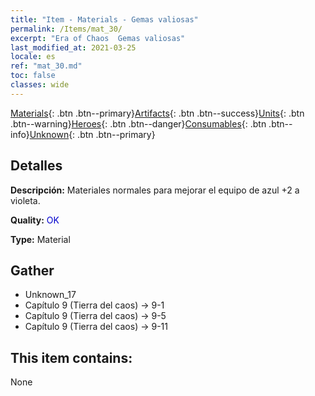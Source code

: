 ```yaml
---
title: "Item - Materials - Gemas valiosas"
permalink: /Items/mat_30/
excerpt: "Era of Chaos  Gemas valiosas"
last_modified_at: 2021-03-25
locale: es
ref: "mat_30.md"
toc: false
classes: wide
---
```

 [Materials](/es/Items/){: .btn .btn--primary}[Artifacts](/es/Items/Artifacts/){: .btn .btn--success}[Units](/es/Items/Units/){: .btn .btn--warning}[Heroes](/es/Items/Heroes/){: .btn .btn--danger}[Consumables](/es/Items/Consumables/){: .btn .btn--info}[Unknown](/es/Items/Unknown/){: .btn .btn--primary}

## Detalles
 **Descripción:** Materiales normales para mejorar el equipo de azul +2 a violeta.

 **Quality:** <span style="color: #0000CD">OK</span>

 **Type:** Material

## Gather

*    Unknown_17 
*    Capítulo 9 (Tierra del caos) -> 9-1 
*    Capítulo 9 (Tierra del caos) -> 9-5 
*    Capítulo 9 (Tierra del caos) -> 9-11 

## This item contains:

  None


